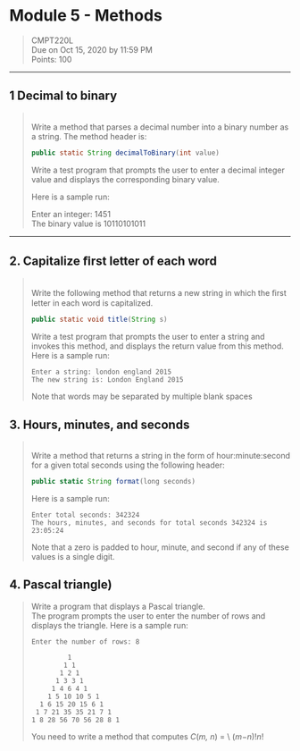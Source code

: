 # Module 5 - Methods
> CMPT220L\
> Due on Oct 15, 2020 by 11:59 PM\
> Points: 100
---

## 1 Decimal to binary 
> \
> Write a method that parses a decimal number
> into a binary number as a string. The method header is:
>
>```java
>public static String decimalToBinary(int value)
>```
>
> Write a test program that prompts the user to enter a decimal integer
> value and displays the corresponding binary value.
>
> Here is a sample run:
>
> Enter an integer: 1451\
> The binary value is 10110101011
---


## 2. Capitalize ﬁrst letter of each word
>\
> Write the following method that returns a new string in which the ﬁrst letter in each word is
> capitalized.
>```java
>public static void title(String s)
>```
> Write a test program that prompts the user to enter a string and
> invokes this method, and displays the return value from this method.\
> Here is a sample run:
>```
> Enter a string: london england 2015
> The new string is: London England 2015
>```
> Note that words may be separated by multiple blank spaces
>

## 3. Hours, minutes, and seconds 
>\
> Write a method that returns a
> string in the form of hour:minute:second for a given total seconds
> using the following header:
>```js
> public static String format(long seconds)
>```
> 
> Here is a sample run:
>```
> Enter total seconds: 342324
> The hours, minutes, and seconds for total seconds 342324 is 23:05:24
>```
>
> Note that a zero is padded to hour, minute, and second if any of these
> values is a single digit.


## 4. Pascal triangle)
> Write a program that displays a Pascal triangle.\
> The program prompts the user to enter the number of rows and
> displays the triangle. Here is a sample run:
>```
> Enter the number of rows: 8
>
>          1
>         1 1
>        1 2 1
>       1 3 3 1 
>      1 4 6 4 1
>     1 5 10 10 5 1
>   1 6 15 20 15 6 1
>  1 7 21 35 35 21 7 1
>1 8 28 56 70 56 28 8 1
>```
> You need to write a method that computes *C*(*m, n*) = \ (*m−n*)!*n*!
